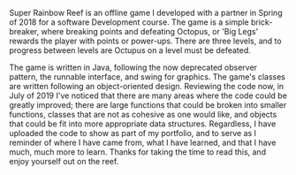 Super Rainbow Reef is an offline game I developed with a partner in Spring of 2018 for a software Development course.
The game is a simple brick-breaker, where breaking points and defeating Octopus, or 'Big Legs' rewards the player
with points or power-ups. There are three levels, and to progress between levels are Octupus on a level must be
defeated.

The game is written in Java, following the now deprecated observer pattern, the runnable interface, and swing for
graphics. The game's classes are written following an object-oriented design. Reviewing the code now, in July of 2019
I've noticed that there are many areas where the code could be greatly improved; there are large functions that could
be broken into smaller functions, classes that are not as cohesive as one would like, and objects that could be fit
into more appropriate data structures. Regardless, I have uploaded the code to show as part of my portfolio, and to
serve as I reminder of where I have came from, what I have learned, and that I have much, much more to learn. Thanks
for taking the time to read this, and enjoy yourself out on the reef.